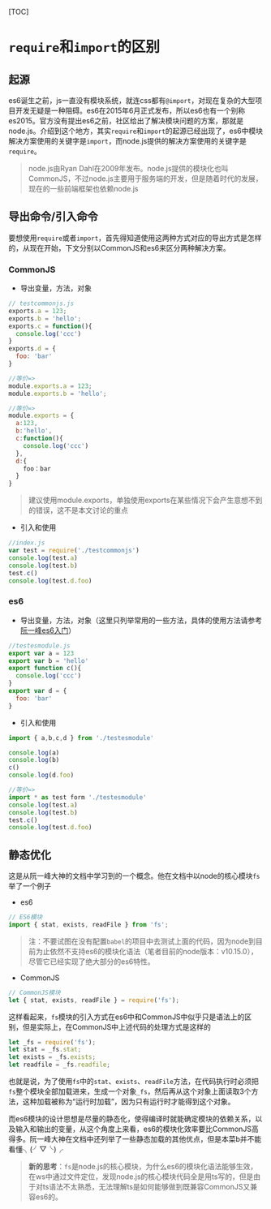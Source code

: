 [TOC]

# `require`和`import`的区别

## 起源

es6诞生之前，js一直没有模块系统，就连css都有`@import`，对现在复杂的大型项目开发无疑是一种阻碍。es6在2015年6月正式发布，所以es6也有一个别称es2015。官方没有提出es6之前，社区给出了解决模块问题的方案，那就是node.js。介绍到这个地方，其实`require`和`import`的起源已经出现了，es6中模块解决方案使用的关键字是`import`，而node.js提供的解决方案使用的关键字是`require`。

> node.js由Ryan Dahl在2009年发布。node.js提供的模块化也叫CommonJS，不过node.js主要用于服务端的开发，但是随着时代的发展，现在的一些前端框架也依赖node.js

## 导出命令/引入命令

要想使用`require`或者`import`，首先得知道使用这两种方式对应的导出方式是怎样的，从现在开始，下文分别以CommonJS和es6来区分两种解决方案。

### CommonJS

- 导出变量，方法，对象

```js
// testcommonjs.js
exports.a = 123;
exports.b = 'hello';
exports.c = function(){
  console.log('ccc')
}
exports.d = {
  foo: 'bar'
}

//等价=> 
module.exports.a = 123;
module.exports.b = 'hello';

//等价=> 
module.exports = {
  a:123,
  b:'hello',
  c:function(){
    console.log('ccc')
  },
  d:{
    foo：bar
  }
}
```

> 建议使用module.exports，单独使用exports在某些情况下会产生意想不到的错误，这不是本文讨论的重点

- 引入和使用

```js
//index.js
var test = require('./testcommonjs')
console.log(test.a)
console.log(test.b)
test.c()
console.log(test.d.foo)
```

### es6

- 导出变量，方法，对象（这里只列举常用的一些方法，具体的使用方法请参考[阮一峰es6入门](http://es6.ruanyifeng.com/#docs/module)）

```js
//testesmodule.js
export var a = 123
export var b = 'hello'
export function c(){
  console.log('ccc')
}
export var d = {
  foo: 'bar'
}
```

- 引入和使用

```js
import { a,b,c,d } from './testesmodule'

console.log(a)
console.log(b)
c()
console.log(d.foo)

//等价=> 
import * as test form './testesmodule'
console.log(test.a)
console.log(test.b)
test.c()
console.log(test.d.foo)
```

## 静态优化

这是从阮一峰大神的文档中学习到的一个概念。他在文档中以node的核心模块`fs`举了一个例子

- es6

```js
// ES6模块
import { stat, exists, readFile } from 'fs';
```

> 注：不要试图在没有配置`babel`的项目中去测试上面的代码，因为node到目前为止依然不支持es6的模块化语法（笔者目前的node版本：v10.15.0），尽管它已经实现了绝大部分的es6特性。

- CommonJS

```js
// CommonJS模块
let { stat, exists, readFile } = require('fs');
```

这样看起来，`fs`模块的引入方式在es6中和CommonJS中似乎只是语法上的区别，但是实际上，在CommonJS中上述代码的处理方式是这样的

```js
let _fs = require('fs');
let stat = _fs.stat;
let exists = _fs.exists;
let readfile = _fs.readfile;
```

也就是说，为了使用`fs`中的`stat`、`exists`、`readFile`方法，在代码执行时必须把`fs`整个模块全部加载进来，生成一个对象`_fs`，然后再从这个对象上面读取3个方法，这种加载被称为“运行时加载”，因为只有运行时才能得到这个对象。

而es6模块的设计思想是尽量的静态化，使得编译时就能确定模块的依赖关系，以及输入和输出的变量，从这个角度上来看，es6的模块化效率要比CommonJS高得多。阮一峰大神在文档中还列举了一些静态加载的其他优点，但是本菜b并不能看懂╮(╯▽╰)╭

> **新的思考**：`fs`是node.js的核心模块，为什么es6的模块化语法能够生效，在ws中通过文件定位，发现node.js的核心模块代码全是用ts写的，但是由于对ts语法不太熟悉，无法理解ts是如何能够做到既兼容CommonJS又兼容es6的。
